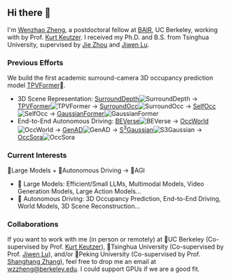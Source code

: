 ## Hi there 👋

I'm [Wenzhao Zheng](https://wzzheng.net/), a postdoctoral fellow at [BAIR](http://bair.berkeley.edu/), UC Berkeley, working with by Prof. [Kurt Keutzer](https://people.eecs.berkeley.edu/~keutzer/). I received my Ph.D. and B.S. from Tsinghua University, supervised by [Jie Zhou](https://scholar.google.com/citations?user=6a79aPwAAAAJ&hl=en&authuser=1) and [Jiwen Lu](http://ivg.au.tsinghua.edu.cn/Jiwen_Lu/).

### Previous Efforts
We build the first academic surround-camera 3D occupancy prediction model [TPVFormer](https://github.com/wzzheng/TPVFormer)🎉. 
- 3D Scene Representation: [SurroundDepth](https://github.com/weiyithu/SurroundDepth)![SurroundDepth](https://img.shields.io/github/stars/weiyithu/SurroundDepth) -> [TPVFormer](https://github.com/wzzheng/TPVFormer)![TPVFormer](https://img.shields.io/github/stars/wzzheng/TPVFormer) -> [SurroundOcc](https://github.com/weiyithu/SurroundOcc)![SurroundOcc](https://img.shields.io/github/stars/weiyithu/SurroundOcc) -> [SelfOcc](https://github.com/huang-yh/SelfOcc)![SelfOcc](https://img.shields.io/github/stars/huang-yh/SelfOcc) -> [GaussianFormer](https://github.com/huang-yh/GaussianFormer)![GaussianFormer](https://img.shields.io/github/stars/huang-yh/GaussianFormer)
- End-to-End Autonomous Driving: [BEVerse](https://github.com/zhangyp15/BEVerse)![BEVerse](https://img.shields.io/github/stars/zhangyp15/BEVerse) -> [OccWorld](https://github.com/wzzheng/OccWorld)![OccWorld](https://img.shields.io/github/stars/wzzheng/OccWorld) -> [GenAD](https://github.com/wzzheng/GenAD)![GenAD](https://img.shields.io/github/stars/wzzheng/GenAD) -> [S<sup>3</sup>Gaussian](https://github.com/nnanhuang/S3Gaussian)![S<sup>3</sup>Gaussian](https://img.shields.io/github/stars/nnanhuang/S3Gaussian) -> [OccSora](https://github.com/wzzheng/OccSora)![OccSora](https://img.shields.io/github/stars/wzzheng/OccSora)

### Current Interests
🦙Large Models + 🚙Autonomous Driving ->  🤖AGI
- 🦙 Large Models: Efficient/Small LLMs, Multimodal Models, Video Generation Models, Large Action Models...
- 🚙 Autonomous Driving: 3D Occupancy Prediction, End-to-End Driving, World Models, 3D Scene Reconstruction...

### Collaborations
If you want to work with me (in person or remotely) at 🐻UC Berkeley (Co-supervised by Prof. [Kurt Keutzer](https://people.eecs.berkeley.edu/~keutzer/)), 💜Tsinghua University (Co-supervised by Prof. [Jiwen Lu](http://ivg.au.tsinghua.edu.cn/Jiwen_Lu/)),  and/or 🔴Peking University (Co-supervised by Prof. [Shanghang Zhang](https://www.shanghangzhang.com/)), feel free to drop me an email at wzzheng@berkeley.edu. I could support GPUs if we are a good fit.


<!--
**wzzheng/wzzheng** is a ✨ _special_ ✨ repository because its `README.md` (this file) appears on your GitHub profile.

Here are some ideas to get you started:

- 🔭 I’m currently working on ...
- 🌱 I’m currently learning ...
- 👯 I’m looking to collaborate on ...
- 🤔 I’m looking for help with ...
- 💬 Ask me about ...
- 📫 How to reach me: ...
- 😄 Pronouns: ...
- ⚡ Fun fact: ...
-->
